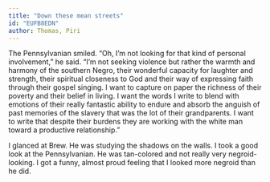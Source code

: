 ```yaml
---
title: "Down these mean streets"
id: "EUFB8EDN"
author: Thomas, Piri
---
```

<div data-schema-version="8"><p>The Pennsylvanian smiled. “Oh, I’m not looking for that kind of personal involvement,” he said. “I’m not seeking violence but rather the warmth and harmony of the southern Negro, their wonderful capacity for laughter and strength, their spiritual closeness to God and their way of expressing faith through their gospel singing. I want to capture on paper the richness of their poverty and their belief in living. I want the words I write to blend with emotions of their really fantastic ability to endure and absorb the anguish of past memories of the slavery that was the lot of their grandparents. I want to write that despite their burdens they are working with the white man toward a productive relationship.”</p> <p>I glanced at Brew. He was studying the shadows on the walls. I took a good look at the Pennsylvanian. He was tan-colored and not really very negroid-looking. I got a funny, almost proud feeling that I looked more negroid than he did.</p> </div>